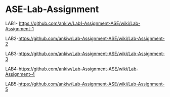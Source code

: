 # ASE-Lab-Assignment
LAB1- https://github.com/ankiw/Lab1-Assignment-ASE/wiki/Lab-Assignment-1

  LAB2-https://github.com/ankiw/Lab-Assignment-ASE/wiki/Lab-Assignment-2

LAB3-https://github.com/ankiw/Lab-Assignment-ASE/wiki/Lab-Assignment-3

LAB4-https://github.com/ankiw/Lab-Assignment-ASE/wiki/Lab-Assignment-4


LAB5-https://github.com/ankiw/Lab-Assignment-ASE/wiki/Lab-Assignment-5
